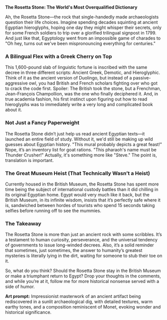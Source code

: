 **The Rosetta Stone: The World's Most Overqualified Dictionary**

Ah, the Rosetta Stone—the rock that single-handedly made archaeologists question their life choices. Imagine spending decades squinting at ancient Egyptian hieroglyphs, hoping one day they might whisper their secrets, only for some French soldiers to trip over a glorified trilingual signpost in 1799. And just like that, Egyptology went from an impossible game of charades to "Oh hey, turns out we've been mispronouncing everything for centuries."

### A Bilingual Flex with a Greek Cherry on Top

This 1,600-pound slab of linguistic fortune is inscribed with the same decree in three different scripts: Ancient Greek, Demotic, and Hieroglyphic. Think of it as the ancient version of Duolingo, but instead of a passive-aggressive owl, you had British and French scholars fighting over who got to crack the code first. Spoiler: The British took the stone, but a Frenchman, Jean-François Champollion, was the one who finally deciphered it. And, in true academia fashion, his first instinct upon figuring out how to read hieroglyphs was to immediately write a very long and complicated book about it.

### Not Just a Fancy Paperweight

The Rosetta Stone didn’t just help us read ancient Egyptian texts—it launched an entire field of study. Without it, we'd still be making up wild guesses about Egyptian history. "This mural probably depicts a great feast!" Nope, it’s an inventory list for goat rations. "This pharaoh's name must be Thunder Crusher!" Actually, it's something more like "Steve." The point is, translation is important.

### The Great Museum Heist (That Technically Wasn’t a Heist)

Currently housed in the British Museum, the Rosetta Stone has spent more time being the subject of international custody battles than it did chilling in its original Egyptian home. Egypt would very much like it back, but the British Museum, in its infinite wisdom, insists that it’s perfectly safe where it is, sandwiched between hordes of tourists who spend 15 seconds taking selfies before running off to see the mummies.

### The Takeaway

The Rosetta Stone is more than just an ancient rock with some scribbles. It’s a testament to human curiosity, perseverance, and the universal tendency of governments to issue long-winded decrees. Also, it’s a solid reminder that sometimes, just sometimes, the answer to humanity’s greatest mysteries is literally lying in the dirt, waiting for someone to stub their toe on it.

So, what do you think? Should the Rosetta Stone stay in the British Museum or make a triumphant return to Egypt? Drop your thoughts in the comments, and while you’re at it, follow me for more historical nonsense served with a side of humor.

**Art prompt:** Impressionist masterwork of an ancient artifact being rediscovered in a sunlit archaeological dig, with detailed textures, warm earthy tones, and a composition reminiscent of Monet, evoking wonder and historical significance.

